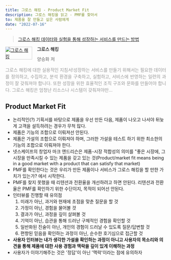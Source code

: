 ```yaml
---
title: 그로스 해킹 - Product Market Fit
description: 그로스 해킹을 읽고 - PMF를 찾아서
to: 제품을 잘 만들고 싶은 사람에게
date: "2022-07-16"
---
```


> [그로스 해킹 데이터와 실험을 통해 성장하는 서비스를 만드는 방법](http://www.yes24.com/Product/Goods/96576416)

<div style="clear: left; text-align: left">
  <div style="float: left; margin: 0 15px 5px 0">
    <a
      href="http://www.yes24.com/Product/Goods/96576416"
      style="display: inline-block; overflow: hidden; border: solid 1px #ccc"
      target="_blank"
      ><img
        style="margin: -1px; vertical-align: top"
        src="//image.yes24.com/goods/96576416/S"
        alt="그로스 해킹"
    /></a>
  </div>
  <div>
    <p
      style="
        line-height: 1.2em;
        color: #333;
        font-size: 14px;
        font-weight: bold;
      "
    >
      그로스 해킹
    </p>
    <p style="margin-top: 5px; line-height: 1.2em; color: #666">
      양승화 저
    </p>
    <p
      style="
        margin-top: 14px;
        line-height: 1.5em;
        text-align: justify;
        color: #999;
      "
    >
      그로스 해킹에 대한 실용적인 지침서!성장하는 서비스를 만들기 위해서는
      필요한 데이터를 정의하고, 수집하고, 분석 환경을 구축하고, 실험하고,
      서비스에 반영하는 일련의 과정이 잘 갖춰져야 합니다. 또한 성장을 위한
      효율적인 조직 구조와 문화를 만들어야 합니다. 그로스 해킹은 엄청난 리소스나
      시스템이 갖춰져야만...
    </p>
  </div>
</div>

## Product Market Fit

- 논리적인(?) 기획서를 바탕으로 제품을 우선 만든 다음, 제품이 나오고 나서야 뒤늦게 고객을 설득하려는 경우가 무척 많다.
- 제품은 기능의 조합으로 이뤄져선 안된다.
- 제품은 가설의 조합으로 이뤄져야 하며, 그러한 가설을 테스트 하기 위한 최소한의 기능의 조합으로 이뤄져야 한다.
- 넷스케이프의 창업자 마크 앤드리슨은 제품-시장 적합성의 의미를 "좋은 시장에, 그 시장을 만족시킬 수 있는 제품을 갖고 있는 것(Product/market fit means being in a good market with a product that can satisfy that market)
- PMF를 확인한다는 것은 우리가 만든 제품이나 서비스가 그로스 해킹을 할 만한 가치가 있는가? 에서 시작한다.
- PMF를 찾지 못했을 때 리텐션과 전환율을 개선하려고 하면 안된다. 리텐션과 전환율은 PMF를 확인하기 위한 수단이지, 목적이 되어선 안된다.
- 인터뷰를 진행할 때 유의점
  1.  미래가 아닌, 과거와 현재에 초점을 맞춘 질문을 할 것
  2.  가정이 아닌, 경험을 물어볼 것
  3.  결과가 아닌, 과정을 깊이 살펴볼 것
  4.  기억이 아닌, 습관을 통해 드러난 구체적인 경험을 확인할 것
  5.  일반화된 진술이 아닌, 개인의 경험이 드러날 수 있도록 질문/답변할 것
  6.  편향된 믿음을 확인하는 과정이 아닌, 순수한 호기심으로 접근할 것
- **사용자 인터뷰는 내가 생각한 가설을 확인하는 과정이 아니고 사용자의 목소리와 의견을 통해 제품에 대한 사용 경험과 맥락을 깊이 있게 이해하는 과정**
- 사용자가 이야기해주는 것은 '정답'이 아닌 '맥락'이라는 점에 유의하자
